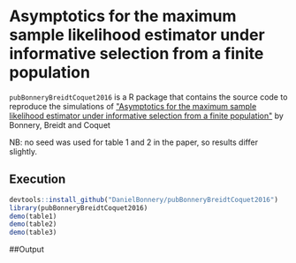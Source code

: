 # Asymptotics for the maximum sample likelihood estimator under informative selection from a finite population

`pubBonneryBreidtCoquet2016` is a R package that contains the source code to reproduce the simulations of ["Asymptotics for the maximum sample likelihood estimator under informative selection from a finite population"](http://www.e-publications.org/ims/submission/BEJ/user/submissionFile/23537?confirm=3b2ff5b3) by Bonnery, Breidt and Coquet

NB: no seed was used for table 1 and 2 in the paper, so results differ slightly.

## Execution

```r
devtools::install_github("DanielBonnery/pubBonneryBreidtCoquet2016")
library(pubBonneryBreidtCoquet2016)
demo(table1)
demo(table2)
demo(table3)
```

##Output









